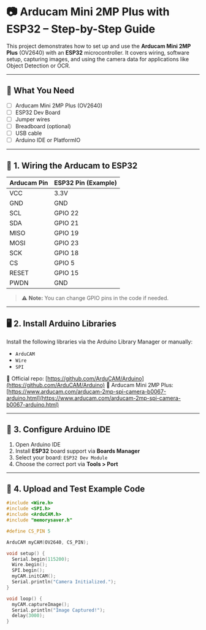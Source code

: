 # 📷 Arducam Mini 2MP Plus with ESP32 – Step-by-Step Guide

This project demonstrates how to set up and use the **Arducam Mini 2MP Plus** (OV2640) with an **ESP32** microcontroller. It covers wiring, software setup, capturing images, and using the camera data for applications like Object Detection or OCR.

---

## 🧰 What You Need

- [ ] Arducam Mini 2MP Plus (OV2640)
- [ ] ESP32 Dev Board
- [ ] Jumper wires
- [ ] Breadboard (optional)
- [ ] USB cable
- [ ] Arduino IDE or PlatformIO

---

## 🔌 1. Wiring the Arducam to ESP32

| Arducam Pin | ESP32 Pin (Example) |
|-------------|---------------------|
| VCC         | 3.3V                |
| GND         | GND                 |
| SCL         | GPIO 22             |
| SDA         | GPIO 21             |
| MISO        | GPIO 19             |
| MOSI        | GPIO 23             |
| SCK         | GPIO 18             |
| CS          | GPIO 5              |
| RESET       | GPIO 15             |
| PWDN        | GND                 |

> ⚠️ **Note:** You can change GPIO pins in the code if needed.

---

## 🖥️ 2. Install Arduino Libraries

Install the following libraries via the Arduino Library Manager or manually:

- `ArduCAM`
- `Wire`
- `SPI`

🔗 Official repo: [https://github.com/ArduCAM/Arduino](https://github.com/ArduCAM/Arduino)
🔗 Arducam Mini 2MP Plus: [https://www.arducam.com/arducam-2mp-spi-camera-b0067-arduino.html](https://www.arducam.com/arducam-2mp-spi-camera-b0067-arduino.html)

---

## 🔧 3. Configure Arduino IDE

1. Open Arduino IDE
2. Install **ESP32** board support via **Boards Manager**
3. Select your board: `ESP32 Dev Module`
4. Choose the correct port via **Tools > Port**

---

## 🧪 4. Upload and Test Example Code

```cpp
#include <Wire.h>
#include <SPI.h>
#include <ArduCAM.h>
#include "memorysaver.h"

#define CS_PIN 5

ArduCAM myCAM(OV2640, CS_PIN);

void setup() {
  Serial.begin(115200);
  Wire.begin();
  SPI.begin();
  myCAM.initCAM();
  Serial.println("Camera Initialized.");
}

void loop() {
  myCAM.captureImage();
  Serial.println("Image Captured!");
  delay(3000);
}
